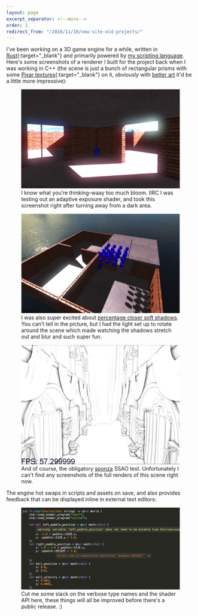 ```yaml
---
layout: page
excerpt_separator: <!--more-->
order: 2
redirect_from: "/2016/11/10/new-site-old-projects/"
---
```


I've been working on a 3D game engine for a while, written in [Rust](https://www.rust-lang.org){:target="_blank"} and primarily powered by [my scripting language](/projects/scripting-language). Here's some screenshots of a renderer I built for the project back when I was working in C++ (the scene is just a  bunch of rectangular prisms with some [Pixar textures](https://community.renderman.pixar.com/article/114/library-pixar-one-twenty-eight.html){:target="_blank"} on it, obviously with [better art](/projects/misc) it'd be a little more impressive):

<figure>
	<img src="/assets/too-bright.png" />
	<figcaption>I know what you’re thinking–waay too much bloom. IIRC I was testing out an adaptive exposure shader, and took this screenshot right after turning away from a dark area.</figcaption>
</figure>

<!--more-->

<figure>
	<img src="/assets/shadows-soft.png" />
	<figcaption>I was also super excited about <a href="http://developer.download.nvidia.com/shaderlibrary/docs/shadow_PCSS.pdf" target="_blank">percentage closer soft shadows</a>. You can’t tell in the picture, but I had the light set up to rotate around the scene which made watching the shadows stretch out and blur and such super fun.</figcaption>
</figure>

<figure>
	<img src="/assets/obligatory-overdone-sponza-ssao.png" />
	<figcaption>And of course, the obligatory <a href="http://www.crytek.com/cryengine/cryengine3/downloads" target="_blank">sponza</a> SSAO test. Unfortunately I can't find any screenshots of the full renders of this scene right now.</figcaption>
</figure>

The engine hot swaps in scripts and assets on save, and also provides feedback that can be displayed inline in external text editors:

<figure>
	<img src="/assets/sublime-messages.png" />
	<figcaption>Cut me some slack on the verbose type names and the shader API here, these things will all be improved before there's a public release. :)</figcaption>
</figure>
